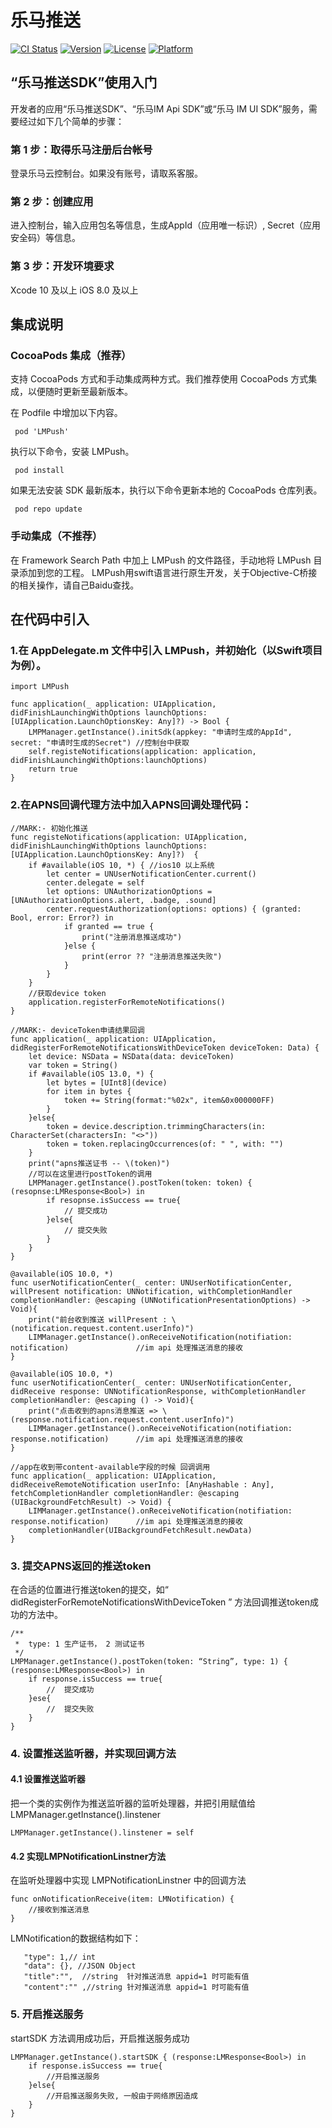 # 乐马推送

[![CI Status](https://img.shields.io/travis/adam/LMPush.svg?style=flat)](https://travis-ci.org/adam/LMPush)
[![Version](https://img.shields.io/cocoapods/v/LMPush.svg?style=flat)](https://cocoapods.org/pods/LMPush)
[![License](https://img.shields.io/cocoapods/l/LMPush.svg?style=flat)](https://cocoapods.org/pods/LMPush)
[![Platform](https://img.shields.io/cocoapods/p/LMPush.svg?style=flat)](https://cocoapods.org/pods/LMPush)

## “乐马推送SDK”使用入门

开发者的应用“乐马推送SDK”、“乐马IM Api SDK”或“乐马 IM UI SDK”服务，需要经过如下几个简单的步骤：

### 第 1 步：取得乐马注册后台帐号

登录乐马云控制台。如果没有账号，请取系客服。

### 第 2 步：创建应用

进入控制台，输入应用包名等信息，生成AppId（应用唯一标识）, Secret（应用安全码）等信息。

### 第 3 步：开发环境要求

Xcode 10 及以上
iOS 8.0 及以上






##  集成说明

### CocoaPods 集成（推荐）

支持 CocoaPods 方式和手动集成两种方式。我们推荐使用 CocoaPods 方式集成，以便随时更新至最新版本。

在 Podfile 中增加以下内容。
```
 pod 'LMPush'
```
执行以下命令，安装 LMPush。
```
 pod install
```
如果无法安装 SDK 最新版本，执行以下命令更新本地的 CocoaPods 仓库列表。
```
 pod repo update
```
 
### 手动集成（不推荐）

在 Framework Search Path 中加上 LMPush 的文件路径，手动地将 LMPush 目录添加到您的工程。
LMPush用swift语言进行原生开发，关于Objective-C桥接的相关操作，请自己Baidu查找。




## 在代码中引入

### 1.在 AppDelegate.m 文件中引入 LMPush，并初始化（以Swift项目为例）。
```
import LMPush

func application(_ application: UIApplication, didFinishLaunchingWithOptions launchOptions: [UIApplication.LaunchOptionsKey: Any]?) -> Bool {
    LMPManager.getInstance().initSdk(appkey: "申请时生成的AppId", secret: "申请时生成的Secret") //控制台中获取
    self.registeNotifications(application: application, didFinishLaunchingWithOptions:launchOptions)
    return true
}
```

### 2.在APNS回调代理方法中加入APNS回调处理代码：
```
//MARK:- 初始化推送
func registeNotifications(application: UIApplication, didFinishLaunchingWithOptions launchOptions: [UIApplication.LaunchOptionsKey: Any]?)  {
    if #available(iOS 10, *) { //ios10 以上系统
        let center = UNUserNotificationCenter.current()
        center.delegate = self
        let options: UNAuthorizationOptions = [UNAuthorizationOptions.alert, .badge, .sound]
        center.requestAuthorization(options: options) { (granted: Bool, error: Error?) in
            if granted == true {
                print("注册消息推送成功")
            }else {
                print(error ?? "注册消息推送失败")
            }
        }
    }
    //获取device token
    application.registerForRemoteNotifications()
}

//MARK:- deviceToken申请结果回调
func application(_ application: UIApplication, didRegisterForRemoteNotificationsWithDeviceToken deviceToken: Data) {
    let device: NSData = NSData(data: deviceToken)
    var token = String()
    if #available(iOS 13.0, *) {
        let bytes = [UInt8](device)
        for item in bytes {
            token += String(format:"%02x", item&0x000000FF)
        }
    }else{
        token = device.description.trimmingCharacters(in: CharacterSet(charactersIn: "<>"))
        token = token.replacingOccurrences(of: " ", with: "")
    }
    print("apns推送证书 -- \(token)")
    //可以在这里进行postToken的调用
    LMPManager.getInstance().postToken(token: token) { (resopnse:LMResponse<Bool>) in
        if resopnse.isSuccess == true{
            // 提交成功
        }else{
            // 提交失败
        }
    }
}

@available(iOS 10.0, *)
func userNotificationCenter(_ center: UNUserNotificationCenter, willPresent notification: UNNotification, withCompletionHandler completionHandler: @escaping (UNNotificationPresentationOptions) -> Void){
    print("前台收到推送 willPresent : \(notification.request.content.userInfo)")
    LIMManager.getInstance().onReceiveNotification(notifiation: notification)               //im api 处理推送消息的接收
}

@available(iOS 10.0, *)
func userNotificationCenter(_ center: UNUserNotificationCenter, didReceive response: UNNotificationResponse, withCompletionHandler completionHandler: @escaping () -> Void){
    print("点击收到的apns消息推送 => \(response.notification.request.content.userInfo)")
    LIMManager.getInstance().onReceiveNotification(notifiation: response.notification)      //im api 处理推送消息的接收
}

//app在收到带content-available字段的时候 回调调用
func application(_ application: UIApplication, didReceiveRemoteNotification userInfo: [AnyHashable : Any], fetchCompletionHandler completionHandler: @escaping (UIBackgroundFetchResult) -> Void) {
    LIMManager.getInstance().onReceiveNotification(notifiation: response.notification)      //im api 处理推送消息的接收
    completionHandler(UIBackgroundFetchResult.newData)
}

```

### 3. 提交APNS返回的推送token
在合适的位置进行推送token的提交，如“ didRegisterForRemoteNotificationsWithDeviceToken ” 方法回调推送token成功的方法中。
```
/**
 *  type: 1 生产证书， 2 测试证书
 */
LMPManager.getInstance().postToken(token: “String”, type: 1) { (response:LMResponse<Bool>) in
    if response.isSuccess == true{
        //  提交成功
    }ese{
        //  提交失败
    }
}
```

### 4. 设置推送监听器，并实现回调方法

#### 4.1 设置推送监听器
把一个类的实例作为推送监听器的监听处理器，并把引用赋值给LMPManager.getInstance().linstener
```
LMPManager.getInstance().linstener = self
```

#### 4.2 实现LMPNotificationLinstner方法
在监听处理器中实现 LMPNotificationLinstner 中的回调方法
```
func onNotificationReceive(item: LMNotification) {
    //接收到推送消息
}
```

 LMNotification的数据结构如下：
 ```
    "type": 1,// int
    "data": {}, //JSON Object 
    "title":"",  //string  针对推送消息 appid=1 时可能有值
    "content":"" ,//string 针对推送消息 appid=1 时可能有值
 ```

### 5. 开启推送服务
startSDK 方法调用成功后，开启推送服务成功
```
LMPManager.getInstance().startSDK { (response:LMResponse<Bool>) in
    if response.isSuccess == true{
        //开启推送服务
    }else{
        //开启推送服务失败, 一般由于网络原因造成
    }
}

```
